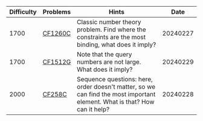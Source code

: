 | Difficulty | Problems | Hints | Date |
| -------- | -------- | -------- | -------- |
| 1700 | [CF1260C](https://codeforces.com/problemset/problem/1260/C) | Classic number theory problem. Find where the constraints are the most binding, what does it imply? | 20240227 |
| 1700 | [CF1512G](https://codeforces.com/problemset/problem/1512/G) | Note that the query numbers are not large. What does it imply? | 20240229 |
| 2000 | [CF258C](https://codeforces.com/contest/258/problem/C) | Sequence questions: here, order doesn't matter, so we can find the most important element. What is that? How can it help? | 20240228 |